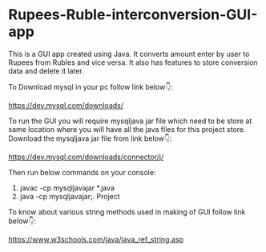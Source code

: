 # Rupees-Ruble-interconversion-GUI-app
This is a GUI app created using Java. It converts amount enter by user to Rupees from Rubles and vice versa. It also has features to store conversion data and delete it later.

To Download mysql in your pc follow link below👇:

https://dev.mysql.com/downloads/

To run the GUI you will require mysqljava jar file which need to be store at same location where you will have all the java files for this project store.
Download the mysqljava jar file from link below👇:

https://dev.mysql.com/downloads/connector/j/

Then run below commands on your console:
1. javac -cp mysqljavajar *.java
2. java -cp mysqljavajar;. Project
   
To know about various string methods used in making of GUI follow link below👇:

https://www.w3schools.com/java/java_ref_string.asp
